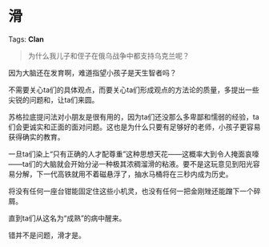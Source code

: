 # 滑

Tags: **Clan**

> 为什么我儿子和侄子在俄乌战争中都支持乌克兰呢？



因为大脑还在发育啊，难道指望小孩子是天生智者吗？

不需要关心ta们的具体观点，而要关心ta们形成观点的方法论的质量，多提出一些尖锐的问题和，让ta们来圆。

苏格拉底提问法对小朋友是很有用的，因为ta们还没那么多卑鄙和懦弱的经验，ta们会更诚实和正面的面对问题。这也是为什么只要有足够好的老师，小孩子更容易获得确实的教育。

一旦ta们染上“只有正确的人才配尊重”这种思想天花——这概率大到令人掩面哀嚎——ta们的大脑就会开始分泌一种极其浓稠溜滑的粘液。要不是这玩意见到阳光容易分解，下一代高铁就用不着磁悬浮了，抽水马桶将在三秒内成为历史。

将没有任何一座台钳能固定住这些小机灵，也没有任何一把金刚矬还能蹭下一个碎屑。

直到ta们从这名为“成熟”的病中醒来。

错并不是问题，滑才是。



